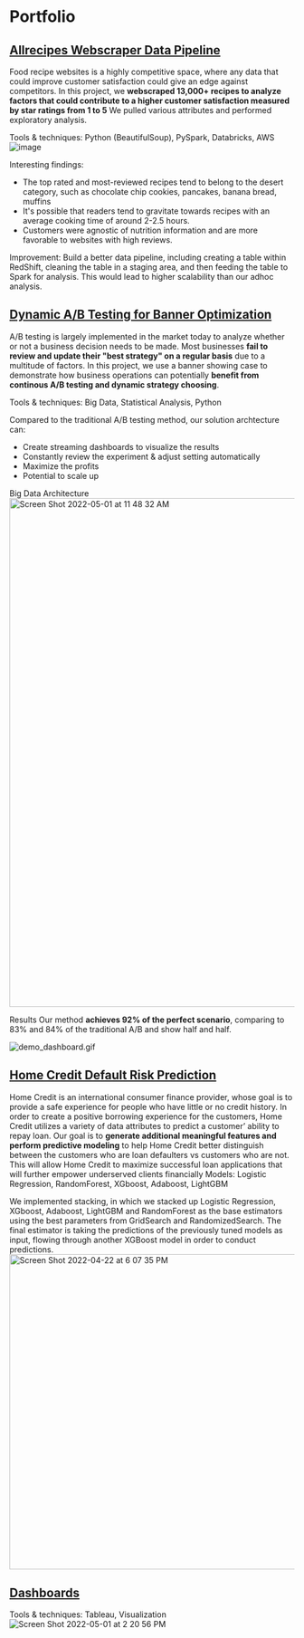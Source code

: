# Portfolio

## [Allrecipes Webscraper Data Pipeline](https://github.com/phuongdtrn/Python-Web-Scraping-Allrecipes)
Food recipe websites is a highly competitive space, where any data that could improve customer satisfaction could give an edge against competitors. In this project, we **webscraped 13,000+ recipes to analyze factors that could contribute to a higher customer satisfaction measured by star ratings from 1 to 5** We pulled various attributes and performed exploratory analysis. 

Tools & techniques: Python (BeautifulSoup), PySpark, Databricks, AWS
![image](https://user-images.githubusercontent.com/77939423/160414750-143e899d-f307-4a64-ae54-90b713e995be.png)

Interesting findings:
- The top rated and most-reviewed recipes tend to belong to the desert category, such as chocolate chip cookies, pancakes, banana bread, muffins
- It's possible that readers tend to gravitate towards recipes with an average cooking time of around 2-2.5 hours.
- Customers were agnostic of nutrition information and are more favorable to websites with high reviews. 

Improvement: Build a better data pipeline, including creating a table within RedShift, cleaning the table in a staging area, and then feeding the table to Spark for analysis. This would lead to higher scalability than our adhoc analysis.


## [Dynamic A/B Testing for Banner Optimization](https://github.com/phuongdtrn/Dynamic-AB-Testing-for-Banner-Optimization)
A/B testing is largely implemented in the market today to analyze whether or not a business decision needs to be made. Most businesses **fail to review and update their "best strategy" on a regular basis** due to a multitude of factors. In this project, we use a banner showing case to demonstrate how business operations can potentially **benefit from continous A/B testing and dynamic strategy choosing**.

Tools & techniques: Big Data, Statistical Analysis, Python

Compared to the traditional A/B testing method, our solution archtecture can:
- Create streaming dashboards to visualize the results
- Constantly review the experiment & adjust setting automatically
- Maximize the profits
- Potential to scale up

Big Data Architecture
<img width="899" alt="Screen Shot 2022-05-01 at 11 48 32 AM" src="https://user-images.githubusercontent.com/77939423/166155894-f303b43d-7a8a-48fa-9612-599f00215666.png">

Results
Our method **achieves 92% of the perfect scenario**, comparing to 83% and 84% of the traditional A/B and show half and half.

![demo_dashboard.gif](https://github.com/xinbo-w/Dynamic-AB-Testing-for-Banner-Optimization/blob/main/demo_dashboard.gif)


## [Home Credit Default Risk Prediction](https://github.com/phuongdtrn/Home-Credit-Default-Risk-Prediction)
Home Credit is an international consumer finance provider, whose goal is to provide a safe experience for people who have little or no credit history. In order to create a positive borrowing experience for the customers, Home Credit utilizes a variety of data attributes to predict a customer’ ability to repay loan. Our goal is to **generate additional meaningful features and perform predictive modeling** to help Home Credit better distinguish between the customers who are loan defaulters vs customers who are not. This will allow Home Credit to maximize successful loan applications that will further empower underserved clients financially
Models: Logistic Regression, RandomForest, XGboost, Adaboost, LightGBM  

We implemented stacking, in which we stacked up Logistic Regression, XGboost, Adaboost, LightGBM and RandomForest as the base estimators using the best parameters from GridSearch and RandomizedSearch. The final estimator is taking the predictions of the previously tuned models as input, flowing through another XGBoost model in order to conduct predictions.
<img width="557" alt="Screen Shot 2022-04-22 at 6 07 35 PM" src="https://user-images.githubusercontent.com/77939423/164815837-309ae1f4-5276-41ab-8c39-3f055752d191.png">

## [Dashboards](https://public.tableau.com/app/profile/phuong.tran5157)
Tools & techniques: Tableau, Visualization
![Screen Shot 2022-05-01 at 2 20 56 PM](https://user-images.githubusercontent.com/77939423/166161304-48063321-654a-4578-9eba-9633845f240a.png)


